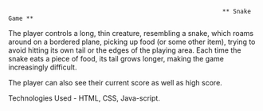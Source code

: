                                                                 ** Snake Game **
                                                        
The player controls a long, thin creature, resembling a snake, which roams around on a bordered plane, picking up food (or some other item), trying to avoid hitting its own tail or the edges of the playing area. Each time the snake eats a piece of food, its tail grows longer, making the game increasingly difficult.

The player can also see their current score as well as high score.

Technologies Used - HTML, CSS, Java-script.
